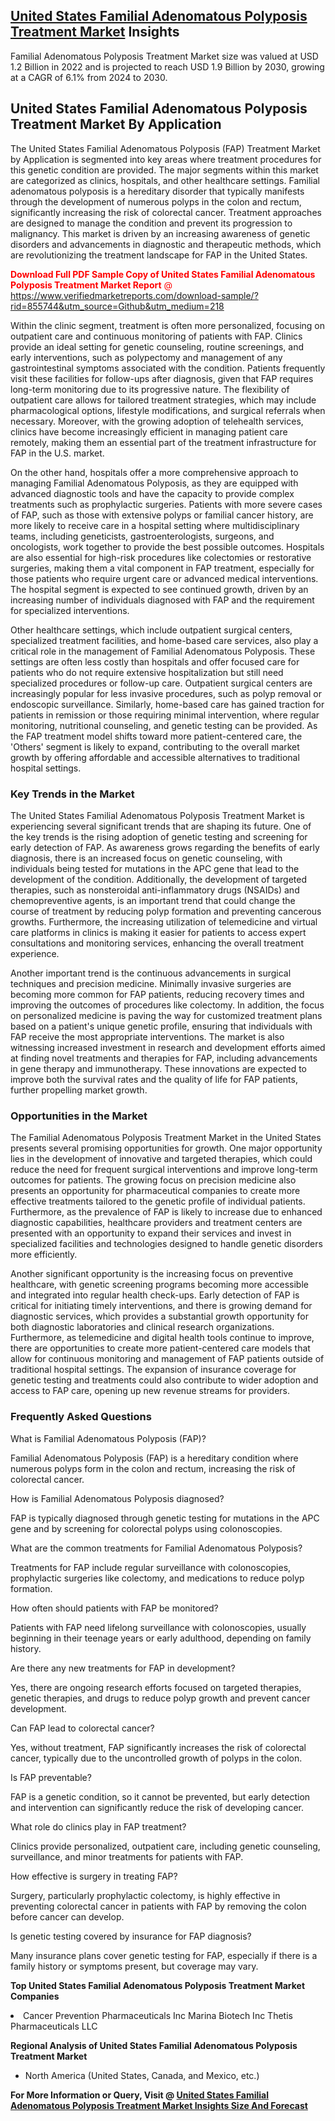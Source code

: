 <h2><a href="https://www.verifiedmarketreports.com/download-sample/?rid=855744&amp;utm_source=Github&amp;utm_medium=218" target="_blank">United States Familial Adenomatous Polyposis Treatment Market</a> Insights</h2><p>Familial Adenomatous Polyposis Treatment Market size was valued at USD 1.2 Billion in 2022 and is projected to reach USD 1.9 Billion by 2030, growing at a CAGR of 6.1% from 2024 to 2030.</p><p><h2>United States Familial Adenomatous Polyposis Treatment Market By Application</h2> <p>The United States Familial Adenomatous Polyposis (FAP) Treatment Market by Application is segmented into key areas where treatment procedures for this genetic condition are provided. The major segments within this market are categorized as clinics, hospitals, and other healthcare settings. Familial adenomatous polyposis is a hereditary disorder that typically manifests through the development of numerous polyps in the colon and rectum, significantly increasing the risk of colorectal cancer. Treatment approaches are designed to manage the condition and prevent its progression to malignancy. This market is driven by an increasing awareness of genetic disorders and advancements in diagnostic and therapeutic methods, which are revolutionizing the treatment landscape for FAP in the United States. <p><span class=""><span style="color: #ff0000;"><strong>Download Full PDF Sample Copy of United States Familial Adenomatous Polyposis Treatment Market Report</strong> @ </span><a href="https://www.verifiedmarketreports.com/download-sample/?rid=855744&amp;utm_source=Github&amp;utm_medium=218" target="_blank">https://www.verifiedmarketreports.com/download-sample/?rid=855744&amp;utm_source=Github&amp;utm_medium=218</a></span></p> <p>Within the clinic segment, treatment is often more personalized, focusing on outpatient care and continuous monitoring of patients with FAP. Clinics provide an ideal setting for genetic counseling, routine screenings, and early interventions, such as polypectomy and management of any gastrointestinal symptoms associated with the condition. Patients frequently visit these facilities for follow-ups after diagnosis, given that FAP requires long-term monitoring due to its progressive nature. The flexibility of outpatient care allows for tailored treatment strategies, which may include pharmacological options, lifestyle modifications, and surgical referrals when necessary. Moreover, with the growing adoption of telehealth services, clinics have become increasingly efficient in managing patient care remotely, making them an essential part of the treatment infrastructure for FAP in the U.S. market. <p>On the other hand, hospitals offer a more comprehensive approach to managing Familial Adenomatous Polyposis, as they are equipped with advanced diagnostic tools and have the capacity to provide complex treatments such as prophylactic surgeries. Patients with more severe cases of FAP, such as those with extensive polyps or familial cancer history, are more likely to receive care in a hospital setting where multidisciplinary teams, including geneticists, gastroenterologists, surgeons, and oncologists, work together to provide the best possible outcomes. Hospitals are also essential for high-risk procedures like colectomies or restorative surgeries, making them a vital component in FAP treatment, especially for those patients who require urgent care or advanced medical interventions. The hospital segment is expected to see continued growth, driven by an increasing number of individuals diagnosed with FAP and the requirement for specialized interventions. <p>Other healthcare settings, which include outpatient surgical centers, specialized treatment facilities, and home-based care services, also play a critical role in the management of Familial Adenomatous Polyposis. These settings are often less costly than hospitals and offer focused care for patients who do not require extensive hospitalization but still need specialized procedures or follow-up care. Outpatient surgical centers are increasingly popular for less invasive procedures, such as polyp removal or endoscopic surveillance. Similarly, home-based care has gained traction for patients in remission or those requiring minimal intervention, where regular monitoring, nutritional counseling, and genetic testing can be provided. As the FAP treatment model shifts toward more patient-centered care, the 'Others' segment is likely to expand, contributing to the overall market growth by offering affordable and accessible alternatives to traditional hospital settings. <h3>Key Trends in the Market</h3> <p>The United States Familial Adenomatous Polyposis Treatment Market is experiencing several significant trends that are shaping its future. One of the key trends is the rising adoption of genetic testing and screening for early detection of FAP. As awareness grows regarding the benefits of early diagnosis, there is an increased focus on genetic counseling, with individuals being tested for mutations in the APC gene that lead to the development of the condition. Additionally, the development of targeted therapies, such as nonsteroidal anti-inflammatory drugs (NSAIDs) and chemopreventive agents, is an important trend that could change the course of treatment by reducing polyp formation and preventing cancerous growths. Furthermore, the increasing utilization of telemedicine and virtual care platforms in clinics is making it easier for patients to access expert consultations and monitoring services, enhancing the overall treatment experience. <p>Another important trend is the continuous advancements in surgical techniques and precision medicine. Minimally invasive surgeries are becoming more common for FAP patients, reducing recovery times and improving the outcomes of procedures like colectomy. In addition, the focus on personalized medicine is paving the way for customized treatment plans based on a patient's unique genetic profile, ensuring that individuals with FAP receive the most appropriate interventions. The market is also witnessing increased investment in research and development efforts aimed at finding novel treatments and therapies for FAP, including advancements in gene therapy and immunotherapy. These innovations are expected to improve both the survival rates and the quality of life for FAP patients, further propelling market growth. <h3>Opportunities in the Market</h3> <p>The Familial Adenomatous Polyposis Treatment Market in the United States presents several promising opportunities for growth. One major opportunity lies in the development of innovative and targeted therapies, which could reduce the need for frequent surgical interventions and improve long-term outcomes for patients. The growing focus on precision medicine also presents an opportunity for pharmaceutical companies to create more effective treatments tailored to the genetic profile of individual patients. Furthermore, as the prevalence of FAP is likely to increase due to enhanced diagnostic capabilities, healthcare providers and treatment centers are presented with an opportunity to expand their services and invest in specialized facilities and technologies designed to handle genetic disorders more efficiently. <p>Another significant opportunity is the increasing focus on preventive healthcare, with genetic screening programs becoming more accessible and integrated into regular health check-ups. Early detection of FAP is critical for initiating timely interventions, and there is growing demand for diagnostic services, which provides a substantial growth opportunity for both diagnostic laboratories and clinical research organizations. Furthermore, as telemedicine and digital health tools continue to improve, there are opportunities to create more patient-centered care models that allow for continuous monitoring and management of FAP patients outside of traditional hospital settings. The expansion of insurance coverage for genetic testing and treatments could also contribute to wider adoption and access to FAP care, opening up new revenue streams for providers. <h3>Frequently Asked Questions</h3> <p>What is Familial Adenomatous Polyposis (FAP)?</p> <p>Familial Adenomatous Polyposis (FAP) is a hereditary condition where numerous polyps form in the colon and rectum, increasing the risk of colorectal cancer.</p> <p>How is Familial Adenomatous Polyposis diagnosed?</p> <p>FAP is typically diagnosed through genetic testing for mutations in the APC gene and by screening for colorectal polyps using colonoscopies.</p> <p>What are the common treatments for Familial Adenomatous Polyposis?</p> <p>Treatments for FAP include regular surveillance with colonoscopies, prophylactic surgeries like colectomy, and medications to reduce polyp formation.</p> <p>How often should patients with FAP be monitored?</p> <p>Patients with FAP need lifelong surveillance with colonoscopies, usually beginning in their teenage years or early adulthood, depending on family history.</p> <p>Are there any new treatments for FAP in development?</p> <p>Yes, there are ongoing research efforts focused on targeted therapies, genetic therapies, and drugs to reduce polyp growth and prevent cancer development.</p> <p>Can FAP lead to colorectal cancer?</p> <p>Yes, without treatment, FAP significantly increases the risk of colorectal cancer, typically due to the uncontrolled growth of polyps in the colon.</p> <p>Is FAP preventable?</p> <p>FAP is a genetic condition, so it cannot be prevented, but early detection and intervention can significantly reduce the risk of developing cancer.</p> <p>What role do clinics play in FAP treatment?</p> <p>Clinics provide personalized, outpatient care, including genetic counseling, surveillance, and minor treatments for patients with FAP.</p> <p>How effective is surgery in treating FAP?</p> <p>Surgery, particularly prophylactic colectomy, is highly effective in preventing colorectal cancer in patients with FAP by removing the colon before cancer can develop.</p> <p>Is genetic testing covered by insurance for FAP diagnosis?</p> <p>Many insurance plans cover genetic testing for FAP, especially if there is a family history or symptoms present, but coverage may vary.</p> </p><p><strong>Top United States Familial Adenomatous Polyposis Treatment Market Companies</strong></p><div data-test-id=""><p><li>Cancer Prevention Pharmaceuticals Inc Marina Biotech Inc Thetis Pharmaceuticals LLC</li></p><div><strong>Regional Analysis of&nbsp;United States Familial Adenomatous Polyposis Treatment Market</strong></div><ul><li dir="ltr"><p dir="ltr">North America&nbsp;(United States, Canada, and Mexico, etc.)</p></li></ul><p><strong>For More Information or Query, Visit @&nbsp;</strong><strong><a href="https://www.verifiedmarketreports.com/product/familial-adenomatous-polyposis-treatment-market/?utm_source=Github&amp;utm_medium=218" target="_blank">United States Familial Adenomatous Polyposis Treatment Market Insights Size And Forecast</a></strong></p></div>
